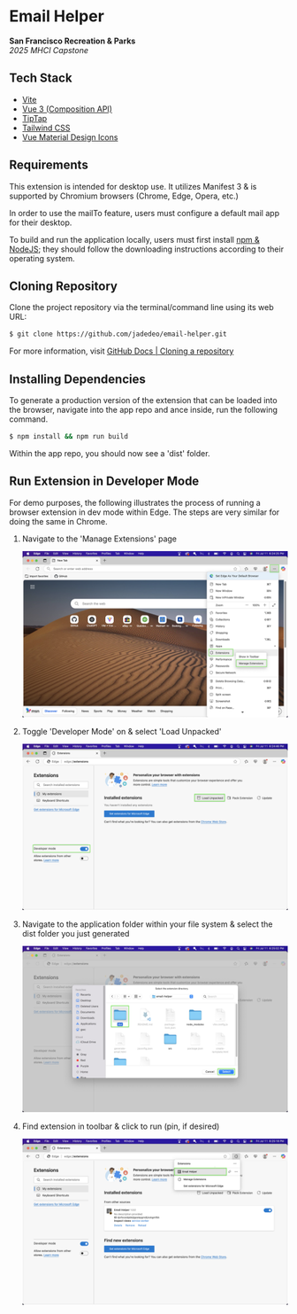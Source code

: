 # Email Helper

**San Francisco Recreation & Parks**\
_2025 MHCI Capstone_

## Tech Stack

-   [Vite](https://vite.dev/)
-   [Vue 3 (Composition API)](https://vuejs.org/)
-   [TipTap](https://tiptap.dev/product/editor)
-   [Tailwind CSS](https://tailwindcss.com/)
-   [Vue Material Design Icons](https://www.npmjs.com/package/vue-material-design-icons)

## Requirements

This extension is intended for desktop use. It utilizes Manifest 3 & is supported by Chromium browsers (Chrome, Edge, Opera, etc.)

In order to use the mailTo feature, users must configure a default mail app for their desktop.

To build and run the application locally, users must first install [npm & NodeJS](https://docs.npmjs.com/downloading-and-installing-node-js-and-npm); they should follow the downloading instructions according to their operating system.

## Cloning Repository

Clone the project repository via the terminal/command line using its web URL:

```bash
$ git clone https://github.com/jadedeo/email-helper.git
```

For more information, visit [GitHub Docs | Cloning a repository](https://docs.github.com/en/repositories/creating-and-managing-repositories/cloning-a-repository)

## Installing Dependencies

To generate a production version of the extension that can be loaded into the browser, navigate into the app repo and ance inside, run the following command.

```bash
$ npm install && npm run build
```

Within the app repo, you should now see a 'dist' folder.

## Run Extension in Developer Mode

For demo purposes, the following illustrates the process of running a browser extension in dev mode within Edge. The steps are very similar for doing the same in Chrome.

1. Navigate to the 'Manage Extensions' page

    ![Manage Extensions](/public/manageExtensions.png)

2. Toggle 'Developer Mode' on & select 'Load Unpacked'

    ![Dev Mode & Load Unpacked](/public/loadUnpacked.png)

3. Navigate to the application folder within your file system & select the dist folder you just generated

    ![Select dist](/public/selectDist.png)

4. Find extension in toolbar & click to run (pin, if desired)

    ![Launch Extension](/public/launchExtension.png)
